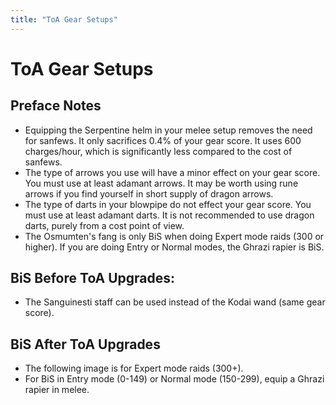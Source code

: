 ```yaml
---
title: "ToA Gear Setups"
---
```


# ToA Gear Setups

## Preface Notes

- Equipping the Serpentine helm in your melee setup removes the need for sanfews. It only sacrifices 0.4% of your gear score. It uses 600 charges/hour, which is significantly less compared to the cost of sanfews.
- The type of arrows you use will have a minor effect on your gear score. You must use at least adamant arrows. It may be worth using rune arrows if you find yourself in short supply of dragon arrows.
- The type of darts in your blowpipe do not effect your gear score. You must use at least adamant darts. It is not recommended to use dragon darts, purely from a cost point of view.
- The Osmumten's fang is only BiS when doing Expert mode raids (300 or higher). If you are doing Entry or Normal modes, the Ghrazi rapier is BiS.

## BiS Before ToA Upgrades:

- The Sanguinesti staff can be used instead of the Kodai wand (same gear score).

<figure><figcaption></figcaption></figure>

## BiS After ToA Upgrades

- The following image is for Expert mode raids (300+).
- For BiS in Entry mode (0-149) or Normal mode (150-299), equip a Ghrazi rapier in melee.

<figure><figcaption></figcaption></figure>
